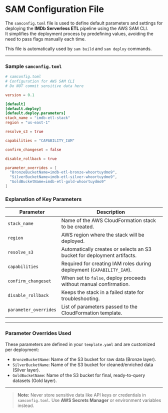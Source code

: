# SAM Configuration File

The `samconfig.toml` file is used to define default parameters and settings for deploying the **IMDb Serverless ETL** pipeline using the AWS SAM CLI.  
It simplifies the deployment process by predefining values, avoiding the need to pass flags manually each time.

This file is automatically used by `sam build` and `sam deploy` commands.

---

### Sample `samconfig.toml`

```toml
# samconfig.toml
# Configuration for AWS SAM CLI
# Do NOT commit sensitive data here

version = 0.1

[default]
[default.deploy]
[default.deploy.parameters]
stack_name = "imdb-etl-stack"
region = "us-east-1"

resolve_s3 = true

capabilities = "CAPABILITY_IAM"

confirm_changeset = false

disable_rollback = true

parameter_overrides = [
  "BronzeBucketName=imdb-etl-bronze-whoortuydmo9",
  "SilverBucketName=imdb-etl-silver-whoortuydmo9", 
  "GoldBucketName=imdb-etl-gold-whoortuydmo9"
]
```

### Explanation of Key Parameters

| Parameter              | Description                                                                 |
|------------------------|-----------------------------------------------------------------------------|
| `stack_name`           | Name of the AWS CloudFormation stack to be created.                         |
| `region`               | AWS region where the stack will be deployed.                                |
| `resolve_s3`           | Automatically creates or selects an S3 bucket for deployment artifacts.     |
| `capabilities`         | Required for creating IAM roles during deployment (`CAPABILITY_IAM`).       |
| `confirm_changeset`    | When set to `false`, deploy proceeds without manual confirmation.           |
| `disable_rollback`     | Keeps the stack in a failed state for troubleshooting.                      |
| `parameter_overrides`  | List of parameters passed to the CloudFormation template.                   |

---

### Parameter Overrides Used

These parameters are defined in your `template.yaml` and are customized per deployment:

- `BronzeBucketName`: Name of the S3 bucket for raw data (Bronze layer).
- `SilverBucketName`: Name of the S3 bucket for cleaned/enriched data (Silver layer).
- `GoldBucketName`: Name of the S3 bucket for final, ready-to-query datasets (Gold layer).

---

>  **Note:** Never store sensitive data like API keys or credentials in `samconfig.toml`. Use **AWS Secrets Manager** or environment variables instead.
